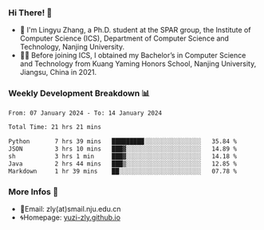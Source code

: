 ### Hi There! 👋 
- 🐳 I'm Lingyu Zhang, a Ph.D. student at the SPAR group, the Institute of Computer Science (ICS), Department of Computer Science and Technology, Nanjing University.
- 🧑‍🎓 Before joining ICS, I obtained my Bachelor’s in Computer Science and Technology from Kuang Yaming Honors School, Nanjing University, Jiangsu, China in 2021.

### Weekly Development Breakdown :bar_chart:

<!--START_SECTION:waka-->

```txt
From: 07 January 2024 - To: 14 January 2024

Total Time: 21 hrs 21 mins

Python       7 hrs 39 mins   █████████░░░░░░░░░░░░░░░░   35.84 %
JSON         3 hrs 10 mins   ███▓░░░░░░░░░░░░░░░░░░░░░   14.89 %
sh           3 hrs 1 min     ███▓░░░░░░░░░░░░░░░░░░░░░   14.18 %
Java         2 hrs 44 mins   ███▒░░░░░░░░░░░░░░░░░░░░░   12.85 %
Markdown     1 hr 39 mins    ██░░░░░░░░░░░░░░░░░░░░░░░   07.78 %
```

<!--END_SECTION:waka-->

<!--
### Github Contributions :octocat:

![](https://raw.githubusercontent.com/yuzi-zly/yuzi-zly/output/github-contribution-grid-snake.svg)              
-->

### More Infos 📖

- 📧Email: zly(at)smail.nju.edu.cn
- 🌀Homepage: [yuzi-zly.github.io](https://yuzi-zly.github.io/)
